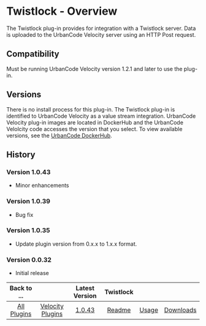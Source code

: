 
# Twistlock - Overview

The Twistlock plug-in provides for integration with a Twistlock server. Data is uploaded to the
UrbanCode Velocity server using an HTTP Post request.

## Compatibility

Must be running UrbanCode Velocity version 1.2.1 and later to use the plug-in.

## Versions

There is no install process for this plug-in. The
Twistlock plug-in is identified to UrbanCode Velocity as a value stream integration. UrbanCode Velocity plug-in images
are located in DockerHub and the UrbanCode Velolcity code accesses the version that you select. To view available
versions, see the [UrbanCode DockerHub](https://hub.docker.com/r/urbancode/ucv-ext-twistlock/tags).

## History


### Version 1.0.43

* Minor enhancements

### Version 1.0.39

* Bug fix

### Version 1.0.35

* Update plugin version from 0.x.x to 1.x.x format.

### Version 0.0.32

* Initial release



|Back to ...||Latest Version|Twistlock |||
| :---: | :---: | :---: | :---: | :---: | :---: |
|[All Plugins](../../index.md)|[Velocity Plugins](../README.md)|[1.0.43](https://raw.githubusercontent.com/UrbanCode/IBM-UCV-PLUGINS/main/files/ucv-ext-twistlock/ucv-ext-twistlock-1.0.43.tar.zip)|[Readme](README.md)|[Usage](usage.md)|[Downloads](downloads.md)|

